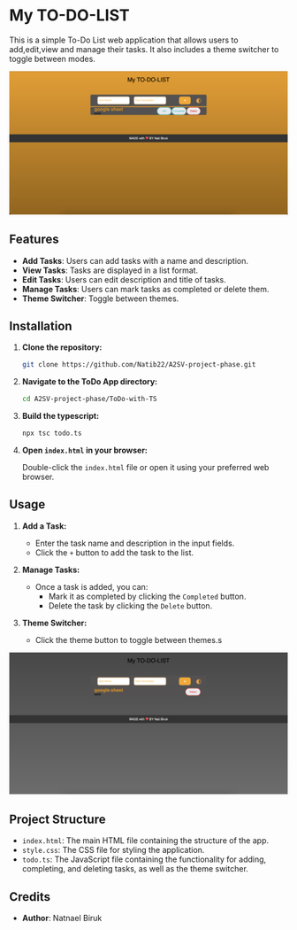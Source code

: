 # My TO-DO-LIST

This is a simple To-Do List web application that allows users to add,edit,view and manage their tasks. It also includes a theme switcher to toggle between modes.

![alt text](<screenshots/Screenshot 2024-08-05 at 1.52.39 in the afternoon.png>)

## Features

- **Add Tasks**: Users can add tasks with a name and description.
- **View Tasks**: Tasks are displayed in a list format.
- **Edit Tasks**: Users can edit description and title of tasks.
- **Manage Tasks**: Users can mark tasks as completed or delete them.
- **Theme Switcher**: Toggle between themes.

## Installation

1. **Clone the repository:**

   ```bash
   git clone https://github.com/Natib22/A2SV-project-phase.git
   ```

2. **Navigate to the ToDo App directory:**

   ```bash
   cd A2SV-project-phase/ToDo-with-TS
   ```

3. **Build the typescript:**

   ```bash
   npx tsc todo.ts
   ```

4. **Open `index.html` in your browser:**

   Double-click the `index.html` file or open it using your preferred web browser.

## Usage

1. **Add a Task:**

   - Enter the task name and description in the input fields.
   - Click the `+` button to add the task to the list.

2. **Manage Tasks:**

   - Once a task is added, you can:
     - Mark it as completed by clicking the `Completed` button.
     - Delete the task by clicking the `Delete` button.

3. **Theme Switcher:**
   - Click the theme button to toggle between themes.s

![alt text](<screenshots/Screenshot 2024-08-05 at 1.53.12 in the afternoon.png>)

## Project Structure

- `index.html`: The main HTML file containing the structure of the app.
- `style.css`: The CSS file for styling the application.
- `todo.ts`: The JavaScript file containing the functionality for adding, completing, and deleting tasks, as well as the theme switcher.

## Credits

- **Author**: Natnael Biruk
